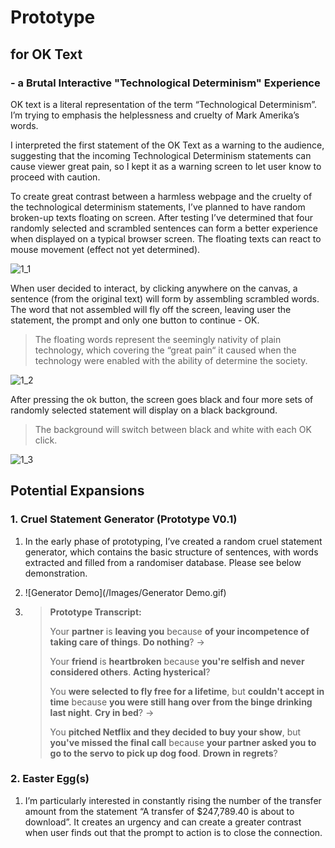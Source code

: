# Prototype 

## for OK Text

### - a Brutal Interactive "Technological Determinism" Experience

OK text is a literal representation of the term “Technological Determinism”. I’m trying to emphasis the helplessness and cruelty of Mark Amerika’s words. 

I interpreted the first statement of the OK Text as a warning to the audience, suggesting that the incoming Technological Determinism statements can cause viewer great pain, so I kept it as a warning screen to let user know to proceed with caution.

To create great contrast between a harmless webpage and the cruelty of the technological determinism statements, I’ve planned to have random broken-up texts floating on screen. After testing I’ve determined that four randomly selected and scrambled sentences can form a better experience when displayed on a typical browser screen. The floating texts can react to mouse movement (effect not yet determined).

![1_1](/Images/1_1.gif)

When user decided to interact, by clicking anywhere on the canvas, a sentence (from the original text) will form by assembling scrambled words. The word that not assembled will fly off the screen, leaving user the statement, the prompt and only one button to continue - OK.

> The floating words represent the seemingly nativity of plain technology, which covering the “great pain“ it caused when the technology were enabled with the ability of determine the society.

![1_2](/Images/1_2.gif)

After pressing the ok button, the screen goes black and four more sets of randomly selected statement will display on a black background. 

> The background will switch between black and white with each OK click.

![1_3](/Images/1_3.gif)



## Potential Expansions

### 1. Cruel Statement Generator (Prototype V0.1)

1. In the early phase of prototyping, I’ve created a random cruel statement generator, which contains the basic structure of sentences, with words extracted and filled from a randomiser database. Please see below demonstration.

2. ![Generator Demo](/Images/Generator Demo.gif)

3. > **Prototype Transcript:**
   >
   > Your **partner** is **leaving you** because **of your incompetence of taking care of things**. **Do nothing**? →
   >
   > Your **friend** is **heartbroken** because **you're selfish and never considered others**. **Acting hysterical**?
   >
   > You **were selected to fly free for a lifetime**, but **couldn't accept in time** because  **you were still hang over from the binge drinking last night**. **Cry in bed**? →
   >
   > You **pitched Netflix and they decided to buy your show**, but **you've missed the final call** because **your partner asked you to go to the servo to pick up dog food**. **Drown in regrets**?

### 2. Easter Egg(s)

1. I’m particularly interested in constantly rising the number of the transfer amount from the statement “A transfer of $247,789.40 is about to download”. It creates an urgency and can create a greater contrast when user finds out that the prompt to action is to close the connection.



